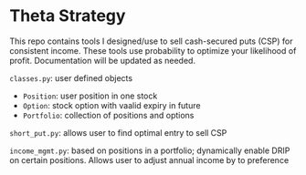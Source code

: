 # Theta Strategy

This repo contains tools I designed/use to sell cash-secured puts (CSP) for consistent income. These tools use probability to optimize your likelihood of profit. Documentation will be updated as needed.

`classes.py`: user defined objects
  - `Position`: user position in one stock
  - `Option`: stock option with vaalid expiry in future
  - `Portfolio`: collection of positions and options

`short_put.py`: allows user to find optimal entry to sell CSP

`income_mgmt.py`: based on positions in a portfolio; dynamically enable DRIP on certain positions. Allows user to adjust annual income by to preference
